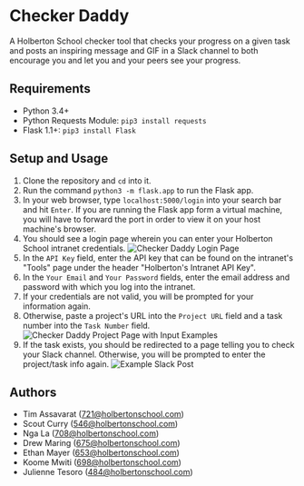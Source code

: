 # Checker Daddy
A Holberton School checker tool that checks your progress on a given task and posts an inspiring message and GIF in a Slack channel to both encourage you and let you and your peers see your progress.

## Requirements
* Python 3.4+
* Python Requests Module: `pip3 install requests`
* Flask 1.1+: `pip3 install Flask`

## Setup and Usage
1. Clone the repository and `cd` into it.
2. Run the command `python3 -m flask.app` to run the Flask app.
3. In your web browser, type `localhost:5000/login` into your search bar and hit `Enter`. If you are running the Flask app form a virtual machine, you will have to forward the port in order to view it on your host machine's browser.
4. You should see a login page wherein you can enter your Holberton School intranet credentials.
![Checker Daddy Login Page](https://i.imgur.com/wXVbADp.png)
5. In the `API Key` field, enter the API key that can be found on the intranet's "Tools" page under the header "Holberton's Intranet API Key".
6. In the `Your Email` and `Your Password` fields, enter the email address and password with which you log into the intranet.
7. If your credentials are not valid, you will be prompted for your information again.
8. Otherwise, paste a project's URL into the `Project URL` field and a task number into the `Task Number` field.
![Checker Daddy Project Page with Input Examples](https://i.imgur.com/YQuXxDG.png)
9. If the task exists, you should be redirected to a page telling you to check your Slack channel. Otherwise, you will be prompted to enter the project/task info again.
![Example Slack Post](https://i.imgur.com/w5S8wEe.png)

## Authors
* Tim Assavarat (<721@holbertonschool.com>)
* Scout Curry (<546@holbertonschool.com>)
* Nga La (<708@holbertonschool.com>)
* Drew Maring (<675@holbertonschool.com>)
* Ethan Mayer (<653@holbertonschool.com>)
* Koome Mwiti (<698@holbertonschool.com>)
* Julienne Tesoro (<484@holbertonschool.com>)
